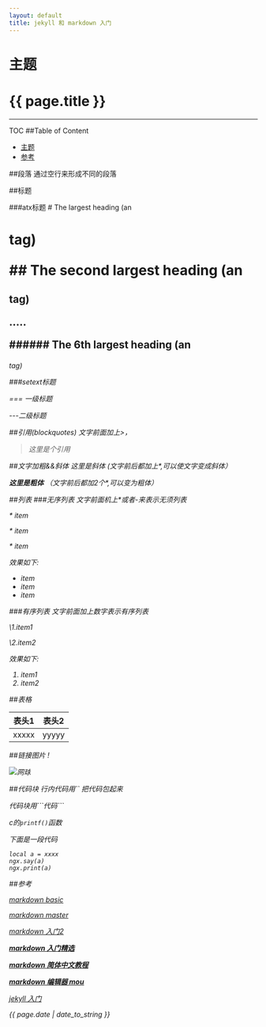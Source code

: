 ```yaml
---
layout: default
title: jekyll 和 markdown 入门
---
```


主题
======

<h1> {{ page.title }} </h1>

-----
TOC
##Table of Content
* [主题](#主题)
* [参考](#参考)

##段落
通过空行来形成不同的段落

##标题

###atx标题
\# The largest heading (an <h1> tag)

\#\# The second largest heading (an <h2> tag)

.....

\#\#\#\#\#\# The 6th largest heading (an <h6> tag)

###setext标题

\=\=\= 一级标题

\-\-\-二级标题

##引用(blockquotes)
文字前面加上\>，

>这里是个引用

##文字加粗&&斜体
*这里是斜体* (文字前后都加上\*,可以使文字变成斜体）

**这里是粗体** （文字前后都加2个\*,可以变为粗体）

##列表
###无序列表
文字前面机上\*或者\-来表示无须列表

\* item 

\* item

\* item 

效果如下:

* item 
* item
* item 


###有序列表
文字前面加上数字表示有序列表

\1.item1

\2.item2

效果如下:

1. item1
2. item2

##表格

表头1|表头2
-----|------
xxxxx|yyyyy

##链接图片
\![]()

![网球](../image/IMG_1979.JPG)

##代码块
行内代码用\`\` 把代码包起来

代码块用\`\`\`代码\`\`\`

c的`printf()`函数

下面是一段代码

```
local a = xxxx
ngx.say(a)
ngx.print(a)
```

##参考

[*markdown basic*](https://help.github.com/articles/markdown-basics/)

[*markdown master*](https://guides.github.com/features/mastering-markdown/)

[markdown 入门2](http://www.jianshu.com/p/q81RER)

[**markdown 入门精选**](http://ibruce.info/2013/11/26/markdown/)

[**markdown 简体中文教程**](http://wowubuntu.com/markdown/)

[***markdown 编辑器 mou***](http://25.io/mou/)

[jekyll 入门](http://trefoil.github.io/2013/10/05/jekyll.html)

*{{ page.date | date_to_string }}*
